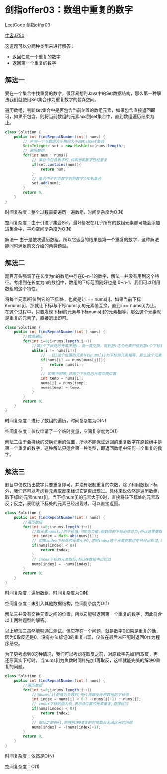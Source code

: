 # 剑指offer03：数组中重复的数字

[LeetCode 剑指offer03](https://leetcode-cn.com/problems/shu-zu-zhong-zhong-fu-de-shu-zi-lcof/)

[牛客JZ50](https://www.nowcoder.com/practice/623a5ac0ea5b4e5f95552655361ae0a8?tpId=13&rp=1&ru=%2Fta%2Fcoding-interviews&qru=%2Fta%2Fcoding-interviews%2Fquestion-ranking)

这道题可以分两种类型来进行解答：

-   返回任意一个重复的数字
-   返回第一个重复的数字

## 解法一

要在一个集合中找重复的数字，很容易想到Java中的Set数据结构，那么第一种解法我们就使用Set集合作为重复数字的暂存空间。

遍历数组，判断set集合中是否包含当前位置的数组元素，如果包含直接返回即可，如果不包含，则将当前数组的元素add到set集合中，直到数组遍历结束为止。

```java
class Solution {
    public int findRepeatNumber(int[] nums) {
      	// 声明一个与数组大小相同大小的HashSet集合
        Set<Integer> set = new HashSet<>(nums.length);
      	// 遍历数组
        for(int num : nums){
          	// 集合中包含数字时,说明当前数字已经重复
            if(set.contains(num)){
                return num;
            }
          	// 集合中不包含数字则将数字添加到集合
            set.add(num);
        }
        return 0;
    }
}
```

时间复杂度：整个过程需要遍历一遍数组，时间复杂度为O(N)

空间复杂度：由于引进了集合Set，最坏情况在几乎所有的数组元素都可能会添加进集合中，平均空间复杂度为O(N)

解法一 由于是依次遍历数组，所以它返回的结果是第一个重复的数字，这种解法能同时满足前文介绍的两类题型。

## 解法二

题目开头强调了在长度为n的数组中存在0~n-1的数字，解法一并没有用到这个特征。考虑到在长度为n的数组中，数组的下标范围刚好也是 0~n-1，我们可以利用数组的这个特性。

将每个元素i归位到它的下标i处，也就是让i == nums[i]。如果当前下标i!=nums[i]，那就让下标i与下标nums[i]的元素值互换，直到i == nums[i]为止。在这个过程中，只要发现下标i的元素与下标nums[i]的元素相等，那么这个元素就是重复的元素了，直接退出即可。

```java
class Solution {
    public int findRepeatNumber(int[] nums) {
       	//数组遍历
        for(int i=0;i<nums.length;i++){
          	//第i个下标处的元素不是i，就一直交换，直到把i这个元素归位到第i个下标处为止
            while(i != nums[i]){
              	// 一旦i这个位置的元素与以nums[i]为下标的元素相等，那么这个元素就是重复的元素,直接返回
                if(nums[i] == nums[nums[i]]){
                    return nums[i];
                }
              	// 如果不相等,这两个下标处的元素互换位置
                int temp = nums[i];
                nums[i] = nums[temp];
                nums[temp] = temp;
            }
        }
        return 0;
    }
}
```

时间复杂度：进行了数组的遍历，时间复杂度为O(N)

空间复杂度：仅仅申请了一个临时变量，空间复杂度为O(1)

解法二由于会持续的交换元素的位置，所以不能保证返回的重复数字在原数组中是第一个重复的数字，这种解法只适合第一种类型，即返回数组中任何一个重复的数字。

## 解法三

题目中仅仅指出数字只要重复即可，并没有限制重复的次数，除了利用数组下标外，我们还可以考虑将元素取反来标识它是否出现过。具体来说依然是遍历数组，取下标i的元素nums[i]，当下标num[i]的元素大于0时，直接将该下标处的元素取反；反之，表明该下标处的元素已经出现过，可以直接返回。

```java
class Solution {
    public int findRepeatNumber(int[] nums) {
      	//遍历数组
        for(int i=0;i<nums.length;i++){
          	//取元素nums[i]的下标值,可能为负值,但数组的下标必须非负,所以这里要取绝对值
            int index = Math.abs(nums[i]);
          	// 如果index下标处的元素小于0,说明index这个元素在数组中已经出现过,可以直接返回
            if(nums[index] < 0){
                return index;
            }
          	// index下标的元素取反,标识在数组中出现过
            nums[index] = -nums[index];
        }
        return 0;
    }
}
```

时间复杂度：遍历数组，时间复杂度为O(N)

空间复杂度：未引入其他数据结构，空间复杂度为O(1)

解法三并没有交换元素之间的位置，所以它能够返回第一个重复的数字，因此符合以上两种题型的解答。

以上解法三虽然能够通过测试。但它存在一个问题，就是数字0如果是重复的话，因为0取反还是0，没有办法标记0的重复出现，仅仅在最后未匹配时返回0作为程序结束。

为了更考虑到0这种情况，我们可以考虑在取反之前，对原数字先加1再取反，再还原真实下标时，当nums[i]为负数时同样先加1再取反，这样就能完美的解决0重复的问题。

```java
class Solution {
    public int findRepeatNumber(int[] nums) {
      	//遍历数组
        for(int i=0;i<nums.length;i++){
          	//当nums[i]的值为负数时,先+1再取反还原数组的下标值
            int index = nums[i] < 0 ? -(nums[i]+1) : nums[i];
          	// index下标的值为负,表示该位置的元素重复,直接返回
            if(nums[index] < 0){
                return index;
            }
          	// 取反之前先+1,能够解决0重复的时候取反无法区分的问题
            nums[index] = -(nums[index]+1);
        }
        return 0;
    }
}
```

时间复杂度：依然是O(N)

空间复杂度：O(1)